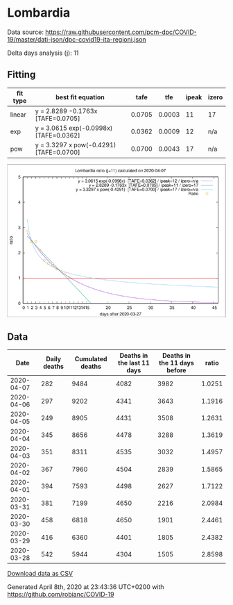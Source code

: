 # Lombardia

Data source: https://raw.githubusercontent.com/pcm-dpc/COVID-19/master/dati-json/dpc-covid19-ita-regioni.json

Delta days analysis (j): 11

## Fitting 
|fit type|best fit equation|tafe|tfe|ipeak|izero|
|-------|-----|--------|------|---|---|
|linear|y = 2.8289 -0.1763x  [TAFE=0.0705]|0.0705|0.0003|11|17|
|exp|y = 3.0615 exp(-0.0998x)  [TAFE=0.0362]|0.0362|0.0009|12|n/a|
|pow|y = 3.3297 x pow(-0.4291)  [TAFE=0.0700]|0.0700|0.0043|17|n/a|

![Plot](COVID-19_lombardia_j11_2020-04-07.png)

## Data
|Date|Daily deaths|Cumulated deaths|Deaths in the last 11 days|Deaths in the 11 days before|ratio|
|----|----------|-----------|-------|--------------------|-----|
|2020-04-07|282|9484|4082|3982|1.0251|
|2020-04-06|297|9202|4341|3643|1.1916|
|2020-04-05|249|8905|4431|3508|1.2631|
|2020-04-04|345|8656|4478|3288|1.3619|
|2020-04-03|351|8311|4535|3032|1.4957|
|2020-04-02|367|7960|4504|2839|1.5865|
|2020-04-01|394|7593|4498|2627|1.7122|
|2020-03-31|381|7199|4650|2216|2.0984|
|2020-03-30|458|6818|4650|1901|2.4461|
|2020-03-29|416|6360|4401|1805|2.4382|
|2020-03-28|542|5944|4304|1505|2.8598|

[Download data as CSV](COVID-19_lombardia_j11_2020-04-07.csv)

Generated April 8th, 2020 at 23:43:36 UTC+0200 with https://github.com/robianc/COVID-19
